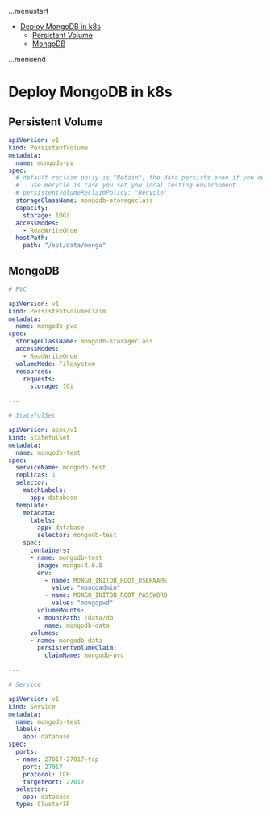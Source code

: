 ...menustart

- [Deploy MongoDB in k8s](#76623500c7c129f55af57521e8f2450f)
    - [Persistent Volume](#dc1691844d1fa3602f797857ca2f638b)
    - [MongoDB](#206e3718af092fd1d12f80cae771ccac)

...menuend


<h2 id="76623500c7c129f55af57521e8f2450f"></h2>


# Deploy MongoDB in k8s

<h2 id="dc1691844d1fa3602f797857ca2f638b"></h2>


## Persistent Volume

```yaml
apiVersion: v1
kind: PersistentVolume
metadata:
  name: mongodb-pv
spec:
  # default reclaim poliy is "Retain", the data persists even if you delete pv.
  #   use Recycle is case you set you local testing environment.
  # persistentVolumeReclaimPolicy: "Recycle"
  storageClassName: mongodb-storageclass
  capacity:
    storage: 10Gi
  accessModes:
    - ReadWriteOnce
  hostPath:
    path: "/opt/data/mongo"
```


<h2 id="206e3718af092fd1d12f80cae771ccac"></h2>


## MongoDB

```yaml
# PVC

apiVersion: v1
kind: PersistentVolumeClaim
metadata:
  name: mongodb-pvc
spec:
  storageClassName: mongodb-storageclass
  accessModes:
    - ReadWriteOnce
  volumeMode: Filesystem
  resources:
    requests:
      storage: 1Gi

---

# StatefulSet

apiVersion: apps/v1
kind: StatefulSet
metadata:
  name: mongodb-test
spec:
  serviceName: mongodb-test
  replicas: 1
  selector:
    matchLabels:
      app: database
  template:
    metadata:
      labels:
        app: database
        selector: mongodb-test
    spec:
      containers:
      - name: mongodb-test
        image: mongo:4.0.8
        env:
          - name: MONGO_INITDB_ROOT_USERNAME
            value: "mongoadmin"
          - name: MONGO_INITDB_ROOT_PASSWORD
            value: "mongopwd"
        volumeMounts:
        - mountPath: /data/db
          name: mongodb-data
      volumes:
      - name: mongodb-data
        persistentVolumeClaim:
          claimName: mongodb-pvc

---

# Service

apiVersion: v1
kind: Service
metadata:
  name: mongodb-test
  labels:
    app: database
spec:
  ports:
  - name: 27017-27017-tcp
    port: 27017
    protocol: TCP
    targetPort: 27017
  selector:
    app: database
  type: ClusterIP







```
